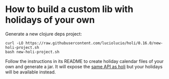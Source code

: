 # How to build a custom lib with holidays of your own

Generate a new clojure deps project:

```
curl -LO https://raw.githubusercontent.com/luciolucio/holi/0.16.0/new-holi-project.sh
bash new-holi-project.sh
```

Follow the instructions in its README to create holiday calendar files of your own and generate
a jar. It will expose the [same API as holi](https://cljdoc.org/d/io.github.luciolucio/holi/0.16.0/api/luciolucio.holi)
but your holidays will be available instead.
